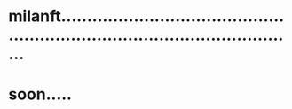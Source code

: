 # milanft...................................................................................................
# soon.....
